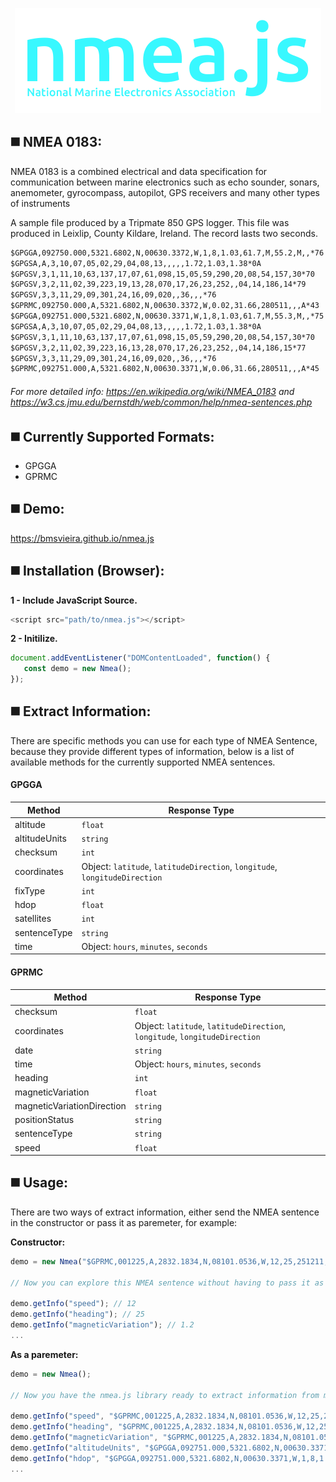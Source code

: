 <p align="center">
<img width="" src="https://raw.githubusercontent.com/BMSVieira/nmea.js/main/demo/img/logo.png?token=GHSAT0AAAAAACLN5BL733MRXOVK5CMJIZ6YZNKQA5Q">
</p>

◼️ NMEA 0183:
-
<p>
   NMEA 0183 is a combined electrical and data specification for communication between marine electronics such as echo sounder, sonars, anemometer, gyrocompass, autopilot, GPS receivers and many other types of instruments
</p>
<p>
   A sample file produced by a Tripmate 850 GPS logger. This file was produced in Leixlip, County Kildare, Ireland. The record lasts two seconds.
</p>

```html
$GPGGA,092750.000,5321.6802,N,00630.3372,W,1,8,1.03,61.7,M,55.2,M,,*76
$GPGSA,A,3,10,07,05,02,29,04,08,13,,,,,1.72,1.03,1.38*0A
$GPGSV,3,1,11,10,63,137,17,07,61,098,15,05,59,290,20,08,54,157,30*70
$GPGSV,3,2,11,02,39,223,19,13,28,070,17,26,23,252,,04,14,186,14*79
$GPGSV,3,3,11,29,09,301,24,16,09,020,,36,,,*76
$GPRMC,092750.000,A,5321.6802,N,00630.3372,W,0.02,31.66,280511,,,A*43
$GPGGA,092751.000,5321.6802,N,00630.3371,W,1,8,1.03,61.7,M,55.3,M,,*75
$GPGSA,A,3,10,07,05,02,29,04,08,13,,,,,1.72,1.03,1.38*0A
$GPGSV,3,1,11,10,63,137,17,07,61,098,15,05,59,290,20,08,54,157,30*70
$GPGSV,3,2,11,02,39,223,16,13,28,070,17,26,23,252,,04,14,186,15*77
$GPGSV,3,3,11,29,09,301,24,16,09,020,,36,,,*76
$GPRMC,092751.000,A,5321.6802,N,00630.3371,W,0.06,31.66,280511,,,A*45
```
###### For more detailed info: https://en.wikipedia.org/wiki/NMEA_0183 and https://w3.cs.jmu.edu/bernstdh/web/common/help/nmea-sentences.php

◼️ Currently Supported Formats:
-
- GPGGA
- GPRMC


◼️ Demo:
-
https://bmsvieira.github.io/nmea.js

◼️ Installation (Browser):
-

<b>1 - Include JavaScript Source.</b>
```javascript
<script src="path/to/nmea.js"></script>
```
<b>2 - Initilize.</b>
```javascript
document.addEventListener("DOMContentLoaded", function() {
   const demo = new Nmea();
});
```

◼️ Extract Information:
-

There are specific methods you can use for each type of NMEA Sentence, because they provide different types of information, below is a list of available methods for the currently supported NMEA sentences.

#### GPGGA
| Method | Response Type |
| --- | --- |
| altitude | `float` |
| altitudeUnits | `string` |
| checksum | `int`|
| coordinates | Object: `latitude`, `latitudeDirection`, `longitude`, `longitudeDirection` |
| fixType  | `int`  |
| hdop  | `float`  |
| satellites | `int` |
| sentenceType| `string`|
| time| Object: `hours`, `minutes`, `seconds`|

#### GPRMC
| Method | Response Type |
| --- | --- |
| checksum | `float` |
| coordinates | Object: `latitude`, `latitudeDirection`, `longitude`, `longitudeDirection` |
| date |  `string`|
| time| Object: `hours`, `minutes`, `seconds`|
| heading | `int` |
| magneticVariation  | `float`  |
| magneticVariationDirection  | `string`  |
| positionStatus | `string` |
| sentenceType| `string`|
| speed | `float` |

◼️ Usage:
-

There are two ways of extract information, either send the NMEA sentence in the constructor or pass it as paremeter, for example:

<b>Constructor:</b>
```javascript
demo = new Nmea("$GPRMC,001225,A,2832.1834,N,08101.0536,W,12,25,251211,1.2,E,A*03");

// Now you can explore this NMEA sentence without having to pass it as a paremeter when using the method, for example:

demo.getInfo("speed"); // 12
demo.getInfo("heading"); // 25
demo.getInfo("magneticVariation"); // 1.2
...
```

<b>As a paremeter:</b>
```javascript
demo = new Nmea();

// Now you have the nmea.js library ready to extract information from multiple and different nmea sentences, as long as you pass it as parameter, for example:

demo.getInfo("speed", "$GPRMC,001225,A,2832.1834,N,08101.0536,W,12,25,251211,1.2,E,A*03"); // 12
demo.getInfo("heading", "$GPRMC,001225,A,2832.1834,N,08101.0536,W,12,25,251211,1.2,E,A*03"); // 25
demo.getInfo("magneticVariation", "$GPRMC,001225,A,2832.1834,N,08101.0536,W,12,25,251211,1.2,E,A*03"); // 1.2
demo.getInfo("altitudeUnits", "$GPGGA,092751.000,5321.6802,N,00630.3371,W,1,8,1.03,61.7,M,55.3,M,,*75"); // M
demo.getInfo("hdop", "$GPGGA,092751.000,5321.6802,N,00630.3371,W,1,8,1.03,61.7,M,55.3,M,,*75"); // 1.03
...
```
